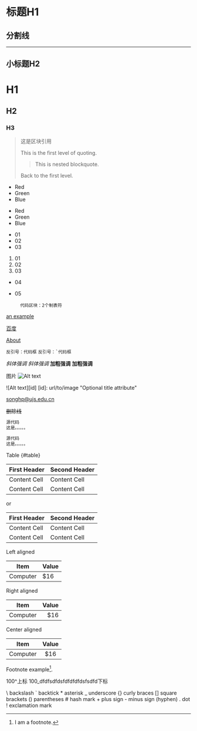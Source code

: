 
标题H1
===

分割线
-------
---

小标题H2
---

# H1
## H2
### H3


> 这是区块引用
> 
> This is the first level of quoting.
>
> > This is nested blockquote.
>
> Back to the first level.

* Red
* Green
* Blue

+ Red
+ Green
+ Blue

- 01
- 02
- 03

1. 01
2. 02
2. 03
* 04
* 05


        代码区块：2个制表符


[an example](http://example.com/ "Title") 

[百度](http://baidu.com/ "百度") 

[About](/相对路径/)


`反引号：代码框`
``反引号：`代码框``

*斜体强调*  _斜体强调_   **加粗强调**  __加粗强调__


图片
![Alt text](/path/to/img.jpg "Optional title")


![Alt text][id]
[id]: url/to/image  "Optional title attribute"

songhp@ujs.edu.cn

~~删除线~~
    

```markdown
源代码
这是。。。。。
```


```java
源代码
这是。。。。。
```


Table {#table}

First Header  | Second Header
--------------|--------------
Content Cell  | Content Cell
Content Cell  | Content Cell


or

|First Header  | Second Header|
|--------------|--------------|
|Content Cell  | Content Cell |
|Content Cell  | Content Cell |


Left aligned

| Item     | Value |
|----------|:------|
| Computer | $16   |


Right aligned

| Item     | Value |
|----------|------:|
| Computer | $16   |


Center aligned

| Item     | Value |
|----------|:-----:|
| Computer | $16   |



Footnote example[^脚注].

[^脚注]: I am a footnote.

100^上标
100_dfdfsdfdsfdfdfdfdsfsdfd下标


\\   backslash
\`   backtick
\*   asterisk
\_   underscore
\{}  curly braces
\[]  square brackets
\()  parentheses
\#   hash mark
\+   plus sign
\-   minus sign (hyphen)
\.   dot
\!   exclamation mark




